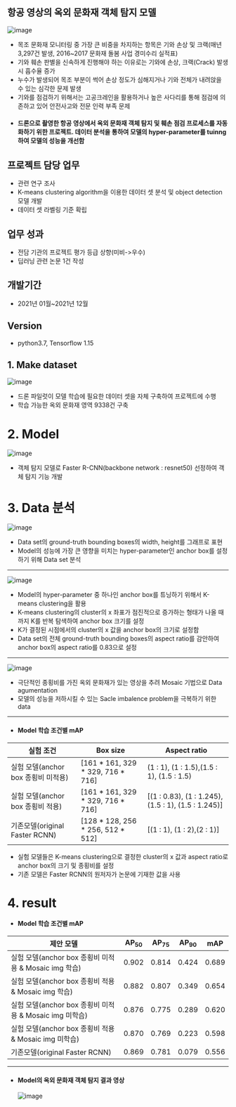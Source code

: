 ## 항공 영상의 옥외 문화재 객체 탐지 모델
![image](https://user-images.githubusercontent.com/93234544/218728928-af9fa9cd-d5f5-4767-912d-3f8d48ec99c3.png)
- 목조 문화재 모니터링 중 가장 큰 비중을 차지하는 항목은 기와 손상 및 크랙(매년 3,297건 발생, 2016~2017 문화재 돌봄 사업 경미수리 실적표)																	 
- 기와 훼손 판별을 신속하게 진행해야 하는 이유로는 기와에 손상, 크랙(Crack) 발생 시 흡수율 증가 
- 누수가 발생되어 목조 부분이 썩어 손상 정도가 심해지거나 기와 전체가 내려앉을 수 있는 심각한 문제 발생
- 기와를 점검하기 위해서는 고공크레인을 활용하거나 높은 사다리를 통해 점검에 의존하고 있어 안전사고와 전문 인력 부족 문제

* #### 드론으로 촬영한 항공 영상에서 옥외 문화재 객체 탐지 및 훼손 점검 프로세스를 자동화하기 위한 프로젝트. 데이터 분석을 통하여 모델의 hyper-parameter를 tuinng하여 모델의 성능을 개선함

## 프로젝트 담당 업무
* 관련 연구 조사
* K-means clustering algorithm을 이용한 데이터 셋 분석 및 object detection 모델 개발
* 데이터 셋 라벨링 기준 확립

## 업무 성과
* 전담 기관의 프로젝트 평가 등급 상향(미비->우수)
* 딥러닝 관련 논문 1건 작성

## 개발기간
* 2021년 01월~2021년 12월

## Version
* python3.7, Tensorflow 1.15


## 1. Make dataset

![image](https://user-images.githubusercontent.com/93234544/206904180-13cc8699-6b82-4d75-82f6-362d770ee15d.png)

* 드론 파일럿이 모델 학습에 필요한 데이터 셋을 자체 구축하여 프로젝트에 수행
* 학습 가능한 옥외 문화재 영역 9338건 구축

# 2. Model
![image](https://user-images.githubusercontent.com/93234544/206904369-8c10381b-10f1-4c2a-b3e4-16ba30e86807.png)

* 객체 탐지 모델로 Faster R-CNN(backbone network : resnet50) 선정하여 객체 탐지 기능 개발


# 3. Data 분석

![image](https://user-images.githubusercontent.com/93234544/206905350-511b6386-c968-4ad0-8a2a-4473e89b3ee3.png)
* Data set의 ground-truth bounding boxes의 width, height를 그래프로 표현
* Model의 성능에 가장 큰 영향을 미치는 hyper-parameter인 anchor box를 설정하기 위해 Data set 분석
***
![image](https://user-images.githubusercontent.com/93234544/206904951-84da7aa6-b0ba-4845-8436-863341527996.png)
* Model의 hyper-parameter 중 하나인 anchor box를 튜닝하기 위해서 K-means clustering을 활용
* K-means clustering의 cluster의 x 좌표가 점진적으로 증가하는 형태가 나올 때 까지 K를 반복 탐색하여 anchor box 크기를 설정
* K가 결정된 시점에서의 cluster의 x 값을 anchor box의 크기로 설정함
* Data set의 전체 ground-truth bounding boxes의 aspect ratio를 감안하여 anchor box의 aspect ratio를 0.83으로 설정
***
![image](https://user-images.githubusercontent.com/93234544/206904579-2a33070d-1f9d-4d6d-8eea-50d5b26ae426.png)
* 극단적인 종횡비를 가진 옥외 문화재가 있는 영상을 추려 Mosaic 기법으로 Data agumentation
* 모델의 성능을 저하시킬 수 있는 Sacle imbalence problem을 극복하기 위한 data
***
* #### Model 학습 조건별 mAP
실험 조건|Box size|Aspect ratio|
---|---|---|
실험 모델(anchor box 종횡비 미적용)|[161 * 161, 329 * 329, 716 * 716]|(1 : 1), (1 : 1.5),(1.5 : 1), (1.5 : 1.5)|
실험 모델(anchor box 종횡비 적용)|[161 * 161, 329 * 329, 716 * 716]|[(1 : 0.83), (1 : 1.245),(1.5 : 1), (1.5 : 1.245)]|
기존모델(original Faster RCNN)|[128 * 128, 256 * 256, 512 * 512]|[(1 : 1), (1 : 2),(2 : 1)]|
  
* 실험 모델들은 K-means clustering으로 결정한 cluster의 x 값과 aspect ratio로 anchor box의 크기 및 종횡비를 설정
* 기존 모델은 Faster RCNN의 원저자가 논문에 기재한 값을 사용



# 4. result 
* #### Model 학습 조건별 mAP
제안 모델|AP<sub>50|AP<sub>75|AP<sub>90|mAP
---|---|---|---|---|
실험 모델(anchor box 종횡비 미적용 & Mosaic img 학습)|0.902|0.814|0.424|0.689|
실험 모델(anchor box 종횡비 적용 & Mosaic img 학습)|0.882|0.807|0.349|0.654|
실험 모델(anchor box 종횡비 미적용 & Mosaic img 미학습)|0.876|0.775|0.289|0.620|
실험 모델(anchor box 종횡비 적용 & Mosaic img 미학습)|0.870|0.769|0.223|0.598|
기존모델(original Faster RCNN)|0.869|0.781|0.079|0.556|

 *** 
* #### Model의 옥외 문화재 객체 탐지 결과 영상
  ![image](https://user-images.githubusercontent.com/93234544/206906346-f8361e4b-cb10-4be0-b18d-ce5484a68cae.png)

  
  
